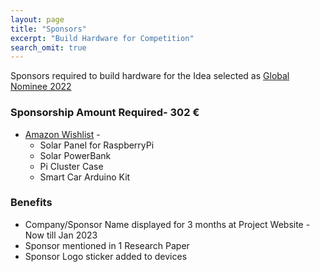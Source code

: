 ```yaml
---
layout: page
title: "Sponsors"
excerpt: "Build Hardware for Competition"
search_omit: true
---
```


Sponsors required to build hardware for the Idea selected as [Global Nominee 2022](https://2022.spaceappschallenge.org/locations/magdeburg/teams)

### Sponsorship Amount Required- 302 €
* [Amazon Wishlist](https://www.amazon.de/hz/wishlist/ls/3GMSOW67OIS02) -
  * Solar Panel for RaspberryPi
  * Solar PowerBank
  * Pi Cluster Case
  * Smart Car Arduino Kit


### Benefits
* Company/Sponsor Name displayed for 3 months at Project Website - Now till Jan 2023
* Sponsor mentioned in 1 Research Paper
* Sponsor Logo sticker added to devices

<!--
### Phase 1 -
* 3d Printer
  * [AnyCubic -Photon M3 Max](https://www.amazon.de/ANYCUBIC-Photon-Printer-Monochrome-M3-Max/dp/B09SG9GXDX?ref_=ast_sto_dp&th=1) - 1300 €  - 300 x 298 x 164
  * [AnyCubic -Photon Plus](https://www.amazon.de/ANYCUBIC-Photon-Printer-Monochrome-M3-Max/dp/B083TMT47X?ref_=ast_sto_dp&th=1) - 699 €  - 115 x 65 x 155 mm
  * [Anycubic Chiron](https://www.amazon.de/Anycubic-Self-Developed-Automatic-25-Point-All-Metal/dp/B07HNY94V6?ref_=ast_sto_dp&th=1) - 649 € - 400 x 400 x 450 - Filaments
  * [ELEGOO Mars 3 Pro](https://www.amazon.de/ELEGOO-Drucker-Lichth%C3%A4rtungs-Monochrom-Druckgr%C3%B6%C3%9Fe-Mars-2-Pro/dp/B09V1BXRQV) - 376 €
  * [Elegoo Saturn 2](https://www.amazon.de/ELEGOO-Printer-Photocuring-Monochrome-Offline/dp/B09V1788C5?ref_=ast_sto_dp&th=1) 669€ - 219 x 123 x 250 mm
* AstroPi - 
  * [SenseHAT x 4](https://www.amazon.de/-/en/Raspberry-Pi%C2%AE-Sense-Expansion-Board/dp/B014HDG74S/)
  * [Pi 4 b - 8Gb x 4](https://www.welectron.com/Raspberry-Pi-4-B-8-GB-Official-Kit)
  * [Pi HQ Camera x 4](https://www.welectron.com/Offizielle-Raspberry-Pi-HQ-Kamera?src=raspberrypi)
  * [Pi Cluster Case x 1](https://www.amazon.de/-/en/GeeekPi-Raspberry-Cluster-Enclosure-Stackable/dp/B085ZZV66P/)

### Phase 2
* Rover -
  * Mini- Rover
    * [DJI Robomaster EP1](https://www.dji.com/de/robomaster-ep-core) [otto](https://www.otto.de/p/dji-roboter-robomaster-ep-1357384698#variationId=1357384699)
    * [DJI Robomaster S1](https://www.dji.com/de/robomaster-s1)
  * 3D Printer
* UAV Dock
  * [DJI Dock](https://www.dji.com/de/dock)
-->
